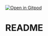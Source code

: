 [![Open in Gitpod](https://gitpod.io/button/open-in-gitpod.svg)](https://gitpod.io/#https://github.com/KhalidCK/fortunekh)

# README

<!-- see readme-md-generator https://github.com/kefranabg/readme-md-generator -->
